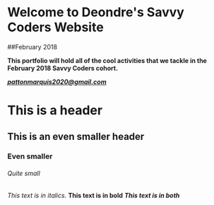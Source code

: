 # Welcome to Deondre's Savvy Coders Website
##February 2018

**This portfolio will hold all of the cool activities that we tackle in the February 2018 Savvy Coders cohort.**

***pattonmarquis2020@gmail.com***

# This is a header
## This is an even smaller header
### Even smaller
###### Quite small
*This text is in italics.*
**This text is in bold**
***This text is in both***
